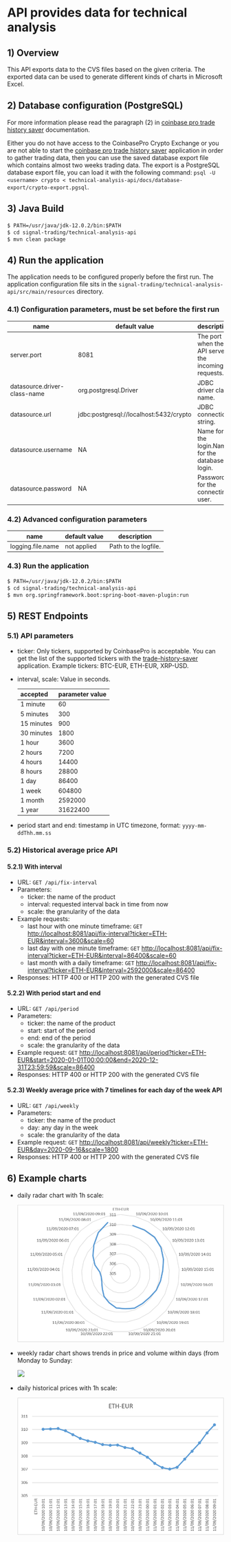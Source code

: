 # API provides data for technical analysis

## 1) Overview
This API exports data to the CVS files based on the given criteria.
The exported data can be used to generate different kinds of charts in Microsoft Excel.

## 2) Database configuration (PostgreSQL)
For more information please read the paragraph (2) in [coinbase pro trade history saver](../trade-history-saver) documentation.

Either you do not have access to the CoinbasePro Crypto Exchange or you are not able to start the [coinbase pro trade history saver](../trade-history-saver) application in order to gather trading data, then you can use the saved database export file which contains almost two weeks trading data.
The export is a PostgreSQL database export file, you can load it with the following command: `psql -U <username> crypto < technical-analysis-api/docs/database-export/crypto-export.pgsql`.
## 3) Java Build
~~~~
$ PATH=/usr/java/jdk-12.0.2/bin:$PATH
$ cd signal-trading/technical-analysis-api
$ mvn clean package
~~~~

## 4) Run the application
The application needs to be configured properly before the first run. The application configuration file sits in the `signal-trading/technical-analysis-api/src/main/resources` directory.


### 4.1) Configuration parameters, must be set before the first run

|name|default value|description|
|---|---|---|
|server.port|8081|The port when the API serves the incoming requests.|
|datasource.driver-class-name|org.postgresql.Driver|JDBC driver class name.|
|datasource.url|jdbc:postgresql://localhost:5432/crypto|JDBC connection string.|
|datasource.username|NA|Name for the login.Name for the database login.|
|datasource.password|NA|Password for the connecting user.|

### 4.2) Advanced configuration parameters

|name|default value|description|
|---|---|---|
|logging.file.name|not applied|Path to the logfile.|

### 4.3) Run the application

~~~~
$ PATH=/usr/java/jdk-12.0.2/bin:$PATH
$ cd signal-trading/technical-analysis-api
$ mvn org.springframework.boot:spring-boot-maven-plugin:run
~~~~

## 5) REST Endpoints
### 5.1) API parameters
* ticker: Only tickers, supported by CoinbasePro is acceptable. You can get the list of the supported tickers with the [trade-history-saver](../trade-history-saver) application. Example tickers: BTC-EUR, ETH-EUR, XRP-USD.
* interval, scale: Value in seconds.

    |accepted|parameter value|
    |---|---|
    |1 minute|60|
    |5 minutes|300|
    |15 minutes|900|
    |30 minutes|1800|
    |1 hour|3600|
    |2 hours|7200|
    |4 hours|14400|
    |8 hours|28800|
    |1 day|86400|
    |1 week|604800|
    |1 month|2592000|
    |1 year|31622400|

* period start and end: timestamp in UTC timezone, format: `yyyy-mm-ddThh.mm.ss`

### 5.2) Historical average price API
#### 5.2.1) With interval
* URL: `GET /api/fix-interval`
* Parameters:
    + ticker: the name of the product
    + interval: requested interval back in time from now
    + scale: the granularity of the data
* Example requests:
    + last hour with one minute timeframe: `GET` [http://localhost:8081/api/fix-interval?ticker=ETH-EUR&interval=3600&scale=60](http://localhost:8081/api/fix-interval?ticker=ETH-EUR&interval=3600&scale=60)
    + last day with one minute timeframe: `GET` [http://localhost:8081/api/fix-interval?ticker=ETH-EUR&interval=86400&scale=60](http://localhost:8081/api/fix-interval?ticker=ETH-EUR&interval=86400&scale=60)
    + last month with a daily timeframe: `GET` [http://localhost:8081/api/fix-interval?ticker=ETH-EUR&interval=2592000&scale=86400](http://localhost:8081/api/fix-interval?ticker=ETH-EUR&interval=2592000&scale=86400)
* Responses: HTTP 400 or HTTP 200 with the generated CVS file

#### 5.2.2) With period start and end
* URL: `GET /api/period`
* Parameters:
    * ticker: the name of the product
    * start: start of the period
    * end: end of the period
    * scale: the granularity of the data
* Example request: `GET` [http://localhost:8081/api/period?ticker=ETH-EUR&start=2020-01-01T00:00:00&end=2020-12-31T23:59:59&scale=86400](http://localhost:8081/api/period?ticker=ETH-EUR&start=2020-01-01T00:00:00&end=2020-12-31T23:59:59&scale=86400)
* Responses: HTTP 400 or HTTP 200 with the generated CVS file

#### 5.2.3) Weekly average price with 7 timelines for each day of the week API
* URL: `GET /api/weekly`
* Parameters:
    * ticker: the name of the product
    * day: any day in the week
    * scale: the granularity of the data
* Example request: `GET` [http://localhost:8081/api/weekly?ticker=ETH-EUR&day=2020-09-16&scale=1800](http://localhost:8081/api/weekly?ticker=ETH-EUR&day=2020-09-16&scale=1800)
* Responses: HTTP 400 or HTTP 200 with the generated CVS file

## 6) Example charts

* daily radar chart with 1h scale:

    ![](docs/example-chatrs/ETH-EUR%20daily%20radar%20chart.png)

* weekly radar chart shows trends in price and volume within days (from Monday to Sunday:

    ![](docs/aaa.png)

* daily historical prices with 1h scale:

    ![](docs/example-chatrs/ETH-EUR%20daily%20line%20chart.png)
